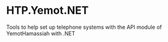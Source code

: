# HTP.Yemot.NET
Tools to help set up telephone systems with the API module of YemotHamassiah with .NET
